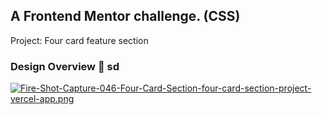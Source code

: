 ## A Frontend Mentor challenge. (CSS)
Project: Four card feature section

### Design Overview 🎨 sd
[![Fire-Shot-Capture-046-Four-Card-Section-four-card-section-project-vercel-app.png](https://i.postimg.cc/XYZzdj1M/Fire-Shot-Capture-046-Four-Card-Section-four-card-section-project-vercel-app.png)](https://postimg.cc/nXJ2tJtT)
